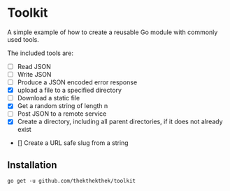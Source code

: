 # Toolkit

A simple example of how to create a reusable Go module with commonly used tools.

The included tools are:

- [ ] Read JSON
- [ ] Write JSON
- [ ] Produce a JSON encoded error response
- [X] upload a file to a specified directory
- [ ] Download a static file
- [X] Get a random string of length n
- [ ] Post JSON to a remote service
- [X] Create a directory, including all parent directories, if it does not already exist
- [] Create a URL safe slug from a string

## Installation

`go get -u github.com/thekthekthek/toolkit`